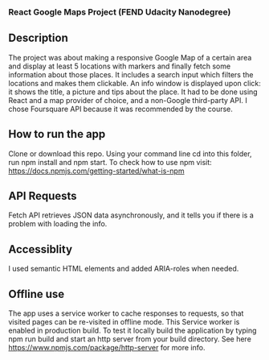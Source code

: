 ﻿### React Google Maps Project (FEND Udacity Nanodegree)

## Description

The project was about making a responsive Google Map of a certain area and display at least 5 locations with markers and finally fetch some information about those places. It includes a search input which filters the locations and makes them clickable. An info window is displayed upon click: it shows the title, a picture and tips about the place. It had to be done using React and a map provider of choice, and a non-Google third-party API. I chose Foursquare API because it was recommended by the course. 

## How to run the app

Clone or download this repo. Using your command line cd into this folder, run npm install and npm start. To check how to use npm visit: https://docs.npmjs.com/getting-started/what-is-npm 

## API Requests 

Fetch API retrieves JSON data asynchronously, and it tells you if there is a problem with loading the info. 

## Accessiblity

I used semantic HTML elements and added ARIA-roles when needed. 

## Offline use

The app uses a service worker to cache responses to requests, so that visited pages can be re-visited in offline mode. This Service worker is enabled in production build. To test it locally build the application by typing npm run build and start an http server from your build directory. See here https://www.npmjs.com/package/http-server for more info. 


